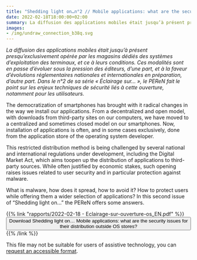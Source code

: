 ```yaml
---
title: "Shedding light on…n°2 // Mobile applications: what are the security issues for their distribution outside OS stores?"
date: 2022-02-18T18:00:00+02:00
summary: La diffusion des applications mobiles était jusqu’à présent presqu’exclusivement opérée par les magasins dédiés des systèmes d’exploitation des terminaux, et ce à leurs conditions. Ces modalités sont en passe d’évoluer sous la pression des éditeurs, d’une part, et à la faveur d’évolutions réglementaires nationales et internationales en préparation, d’autre part. Dans le n°2 de sa série « Éclairage sur… », le PEReN fait le point sur les enjeux techniques de sécurité liés à cette ouverture, notamment pour les utilisateurs.
images:
- /img/undraw_connection_b38q.svg
---
```


_La diffusion des applications mobiles était jusqu’à présent presqu’exclusivement opérée par les magasins dédiés des systèmes d’exploitation des terminaux, et ce à leurs conditions. Ces modalités sont en passe d’évoluer sous la pression des éditeurs, d’une part, et à la faveur d’évolutions réglementaires nationales et internationales en préparation, d’autre part. Dans le n°2 de sa série « Éclairage sur… », le PEReN fait le point sur les enjeux techniques de sécurité liés à cette ouverture, notamment pour les utilisateurs._

The democratization of smartphones has brought with it radical changes in the way we install our applications. From a decentralized and open model, with downloads from third-party sites on our computers, we have moved to a centralized and sometimes closed model on our smartphones. Now, installation of applications is often, and in some cases exclusively, done from the application store of the operating system developer.

This restricted distribution method is being challenged by several national and international regulations under development, including the Digital Market Act, which aims toopen up the distribution of applications to third-party sources. While often justified by economic stakes, such opening raises issues related to user security and in particular protection against malware.

What is malware, how does it spread, how to avoid it? How to protect users while offering them a wider selection of applications? In this second issue of “Shedding light on…” the PEReN offers some answers.

<p class="center">{{% link "rapports/2022-02-18 - Eclairage-sur-ouverture-os_EN.pdf" %}}<button class="fr-btn">Download Shedding light on… Mobile applications: what are the security issues for their distribution outside OS stores?</button>{{% /link %}}

This file may not be suitable for users of assistive technology, you can [request an accessible format](https://www.peren.gouv.fr/en/contact/).
